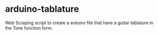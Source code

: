# arduino-tablature
Web Scraping script to create a arduino file that have a guitar tablature in the Tone function form.
